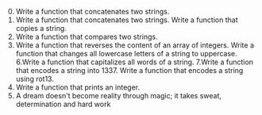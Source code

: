0. Write a function that concatenates two strings.
1. Write a function that concatenates two strings.
Write a function that copies a string.
3. Write a function that compares two strings.
4. Write a function that reverses the content of an array of integers.
Write a function that changes all lowercase letters of a string to uppercase.
6.Write a function that capitalizes all words of a string.
7.Write a function that encodes a string into 1337.
Write a function that encodes a string using rot13.
9. Write a function that prints an integer.
10. A dream doesn't become reality through magic; it takes sweat, determination and hard work
